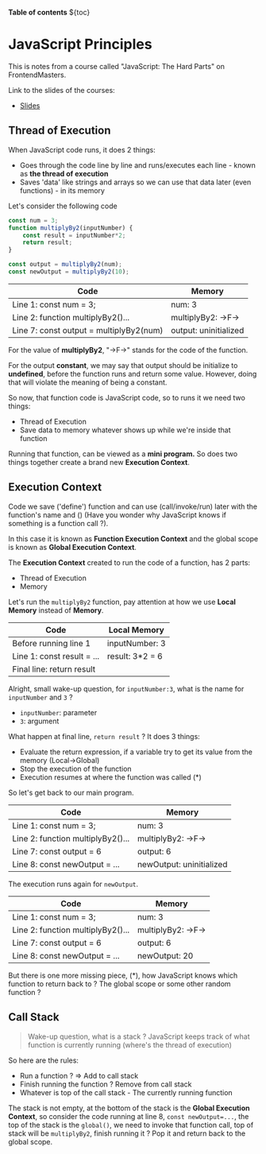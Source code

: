 **Table of contents** 
${toc}
# JavaScript Principles 
This is notes from a course called "JavaScript: The Hard Parts" on FrontendMasters.

Link to the slides of the courses:
- [Slides](https://static.frontendmasters.com/resources/2019-09-18-javascript-hard-parts-v2/javascript-hard-parts-v2.pdf) 
## Thread of Execution
When JavaScript code runs, it does 2 things:
- Goes through the code line by line and runs/executes each line - known as **the thread of execution** 
- Saves 'data' like strings and arrays so we can use that data later (even functions) - in its memory

Let's consider the following code 

```javascript 
const num = 3;
function multiplyBy2(inputNumber) {
    const result = inputNumber*2;
    return result; 
}

const output = multiplyBy2(num);
const newOutput = multiplyBy2(10);
```

| Code                                    | Memory                |
|-----------------------------------------|-----------------------|
| Line 1: const num = 3;                  | num: 3                |
| Line 2: function multiplyBy2()...       | multiplyBy2: ->F->    |
| Line 7: const output = multiplyBy2(num) | output: uninitialized |

For the value of **multiplyBy2**, "->F->" stands for the code of the function. 

For the output **constant**, we may say that output should be initialize to **undefined**, before the function runs and return some value. However, doing that will violate the meaning of being a constant.

So now, that function code is JavaScript code, so to runs it we need two things:
- Thread of Execution
- Save data to memory whatever shows up while we're inside that function

Running that function, can be viewed as a **mini program.** So does two things together create a brand new **Execution Context**.

## Execution Context 
Code we save ('define') function and can use (call/invoke/run) later with the function's name and () (Have you wonder why JavaScript knows if something is a function call ?).

In this case it is known as **Function Execution Context** and the global scope is known as **Global Execution Context**.

The **Execution Context** created to run the code of a function, has 2 parts:
- Thread of Execution
- Memory

Let's run the `multiplyBy2` function, pay attention at how we use **Local Memory** instead of **Memory**.


| Code                       | Local Memory    |
|----------------------------|-----------------|
| Before running line 1      | inputNumber: 3  |
| Line 1: const result = ... | result: 3*2 = 6 |
| Final line: return result  |                 |

Alright, small wake-up question, for `inputNumber:3`, what is the name for `inputNumber` and `3` ?
- `inputNumber`: parameter
- `3`: argument

What happen at final line, `return result` ?
It does 3 things:
- Evaluate the return expression, if a variable try to get its value from the memory (Local->Global)
- Stop the execution of the function
-  Execution resumes at where the function was called (*)

So let's get back to our main program.

| Code                              | Memory                   |
|-----------------------------------|--------------------------|
| Line 1: const num = 3;            | num: 3                   |
| Line 2: function multiplyBy2()... | multiplyBy2: ->F->       |
| Line 7: const output = 6          | output: 6                |
| Line 8: const newOutput = ...     | newOutput: uninitialized |

The execution runs again for `newOutput`.

| Code                              | Memory             |
|-----------------------------------|--------------------|
| Line 1: const num = 3;            | num: 3             |
| Line 2: function multiplyBy2()... | multiplyBy2: ->F-> |
| Line 7: const output = 6          | output: 6          |
| Line 8: const newOutput = ...     | newOutput: 20      |

But there is one more missing piece, (*), how JavaScript knows which function to return back to ? The global scope or some other random function ?

## Call Stack
> Wake-up question, what is a stack ?
JavaScript keeps track of what function is currently running (where's the thread of execution)

So here are the rules:
- Run a function ? => Add to call stack
- Finish running the function ? Remove from call stack
- Whatever is top of the call stack - The currently running function

The stack is not empty, at the bottom of the stack is the **Global Execution Context**, so consider the code running at line 8, `const newOutput=...`, the top of the stack is the `global()`, we need to invoke that function call, top of stack will be `multiplyBy2`, finish running it ? Pop it and return back to the global scope.
